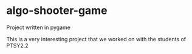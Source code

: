 # algo-shooter-game
Project written in pygame

This is a very interesting project that we worked on with the students of PTSY2.2
